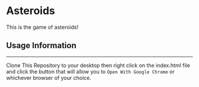 # Asteroids
This is the game of asteroids!

## Usage Information
---

Clone This Repository to your desktop then right click on the index.html file and click the button that will allow you to `Open With Google Chrome` or whichever browser of your choice.

